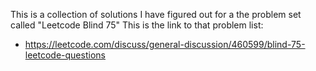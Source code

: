 This is a collection of solutions I have figured out for a the problem set called "Leetcode Blind 75"
This is the link to that problem list:
- https://leetcode.com/discuss/general-discussion/460599/blind-75-leetcode-questions
